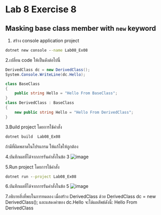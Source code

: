 # Lab 8 Exercise 8

## Masking base class member with `new` keyword

1. สร้าง console application project

```cmd
dotnet new console --name Lab08_Ex08
```

2.เปลี่ยน code ให้เป็นดังต่อไปนี้

```cs
DerivedClass dc = new DerivedClass();
System.Console.WriteLine(dc.Hello);

class BaseClass
{
    public string Hello = "Hello From BaseClass";
}
class DerivedClass : BaseClass
{
    new public string Hello = "Hello From DerivedClass";
}
```

3.Build project โดยการใช้คำสั่ง

```cmd
dotnet build  Lab08_Ex08
```

ถ้ามีที่ผิดพลาดในโปรแกรม ให้แก้ไขให้ถูกต้อง

4.บันทึกผลที่ได้จากการรันคำสั่งในข้อ 3
![image](https://github.com/ThanchiraCharakhon099/03376836-OOP-2566-Lab-08/assets/144195708/39a53b4e-fc5a-4e22-875d-301bdd361bc5)

5.Run project โดยการใช้คำสั่ง

```cmd
dotnet run --project Lab08_Ex08
```

6.บันทึกผลที่ได้จากการรันคำสั่งในข้อ 5
![image](https://github.com/ThanchiraCharakhon099/03376836-OOP-2566-Lab-08/assets/144195708/fa80f1b1-f988-4231-814e-5c8fc9e1f6b0)

7.อธิบายสิ่งที่พบในการทดลอง
เมื่อสร้าง DerivedClass ด้วย DerivedClass dc = new DerivedClass(); และแสดงค่าของ dc.Hello
จะได้ผลลัพธ์ดังนี้:
Hello From DerivedClass
